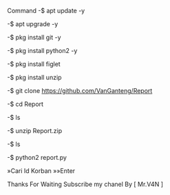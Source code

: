Command
-$ apt update -y

-$ apt upgrade -y

-$ pkg install git -y

-$ pkg install python2 -y 

-$ pkg install figlet

-$ pkg install unzip

-$ git clone https://github.com/VanGanteng/Report

-$ cd Report

-$ ls

-$ unzip Report.zip

-$ ls

-$ python2 report.py

»Cari Id Korban »»Enter

Thanks For Waiting
Subscribe my chanel
By [ Mr.V4N ]
